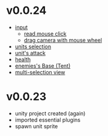 # v0.0.24
- [input](https://github.com/rapushka/DeckScalerRTS/issues/1)
  - [read mouse click](https://github.com/rapushka/DeckScalerRTS/pull/4)
  - [drag camera with mouse wheel](https://github.com/rapushka/DeckScalerRTS/pull/6)
- [units selection](https://github.com/rapushka/DeckScalerRTS/pull/10)
- [unit's attack](https://github.com/rapushka/DeckScalerRTS/issues/13)
- [health](https://github.com/rapushka/DeckScalerRTS/pull/32)
- [enemies's Base (Tent)](https://github.com/rapushka/DeckScalerRTS/pull/36)
- [multi-selection view](https://github.com/rapushka/DeckScalerRTS/pull/41)

# v0.0.23
- unity project created (again)
- imported essential plugins
- spawn unit sprite
